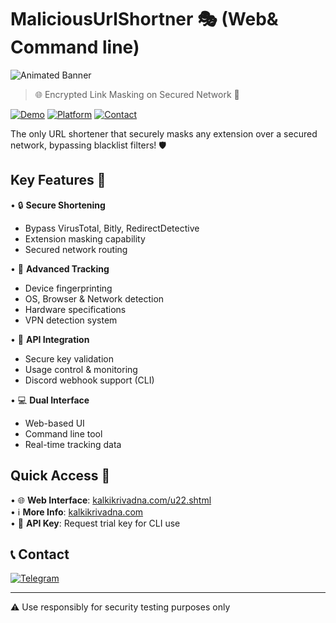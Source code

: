 

# MaliciousUrlShortner 🎭 (Web& Command line)

![Animated Banner](https://user-images.githubusercontent.com/74038190/225813708-98b745f2-7d22-48cf-9150-083f1b00d6c9.gif)

> 🌐 Encrypted Link Masking on Secured Network 🛜

[![Demo](https://img.shields.io/badge/DEMO-YouTube-red.svg)](https://youtube.com/shorts/BHj2zzbT0q0)
[![Platform](https://img.shields.io/badge/Platform-Web%20%7C%20CLI-blue.svg)](https://kalkikrivadna.com/u22.shtml)
[![Contact](https://img.shields.io/badge/Telegram-2CA5E0?style=flat&logo=telegram&logoColor=white)](https://t.me/kalkimahavatar)

The only URL shortener that securely masks any extension over a secured network, bypassing blacklist filters! 🛡️

## Key Features 🌟

• 🔒 **Secure Shortening**
  - Bypass VirusTotal, Bitly, RedirectDetective
  - Extension masking capability
  - Secured network routing

• 📱 **Advanced Tracking**
  - Device fingerprinting
  - OS, Browser & Network detection
  - Hardware specifications
  - VPN detection system

• 🔑 **API Integration**
  - Secure key validation
  - Usage control & monitoring
  - Discord webhook support (CLI)

• 💻 **Dual Interface**
  - Web-based UI
  - Command line tool
  - Real-time tracking data

## Quick Access 🚀

• 🌐 **Web Interface**: [kalkikrivadna.com/u22.shtml](https://kalkikrivadna.com/u22.shtml)  
• ℹ️ **More Info**: [kalkikrivadna.com](https://kalkikrivadna.com)  
• 🔑 **API Key**: Request trial key for CLI use

## 📞 Contact

[![Telegram](https://img.shields.io/badge/Telegram-2CA5E0?style=for-the-badge&logo=telegram&logoColor=white)](https://t.me/kalkimahavatar)

---
⚠️ Use responsibly for security testing purposes only
